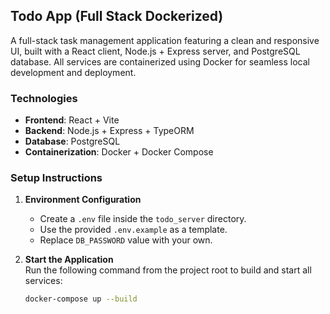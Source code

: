 ## Todo App (Full Stack Dockerized)

A full-stack task management application featuring a clean and responsive UI, built with a React client, Node.js + Express server, and PostgreSQL database.
All services are containerized using Docker for seamless local development and deployment.

### Technologies

- **Frontend**: React + Vite  
- **Backend**: Node.js + Express + TypeORM  
- **Database**: PostgreSQL  
- **Containerization**: Docker + Docker Compose

### Setup Instructions

1. **Environment Configuration**  
   - Create a `.env` file inside the `todo_server` directory.  
   - Use the provided `.env.example` as a template.  
   - Replace `DB_PASSWORD` value with your own.

2. **Start the Application**  
   Run the following command from the project root to build and start all services:
   ```bash
   docker-compose up --build
